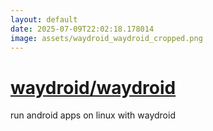 ```yaml
---
layout: default
date: 2025-07-09T22:02:18.178014
image: assets/waydroid_waydroid_cropped.png
---
```


# [waydroid/waydroid](https://github.com/waydroid/waydroid)

run android apps on linux with waydroid
